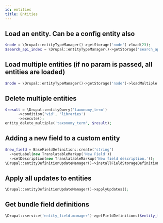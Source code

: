 ```yaml
---
id: entities
title: Entities
---
```


## Load an entity. Can be a config entity also
``` php
$node = \Drupal::entityTypeManager()->getStorage('node')->load(23);
$search_api_index = \Drupal::entityTypeManager()->getStorage('search_api')->load('title_records');
```

## Load multiple entities (if no param is passed, all entities are loaded)
``` php
$node = \Drupal::entityTypeManager()->getStorage('node')->loadMultiple($entity_ids);
```

## Delete multiple entities
``` php
$result = \Drupal::entityQuery('taxonomy_term')
      ->condition('vid', 'libraries')
      ->execute();
entity_delete_multiple('taxonomy_term', $result);
```

## Adding a new field to a custom entity
``` php
$new_field = BaseFieldDefinition::create('string')
  ->setLabel(new TranslatableMarkup('New Field'))
  ->setDescription(new TranslatableMarkup('New field description.'));
\Drupal::entityDefinitionUpdateManager()->installFieldStorageDefinition('<field_name>', '<entity_type_id>', '<provider>', $new_field);
```

## Apply all updates to entities
``` php
\Drupal::entityDefinitionUpdateManager()->applyUpdates();
```

## Get bundle field definitions
``` php
\Drupal::service('entity_field.manager')->getFieldDefinitions($entity_type, $bundle_id);
```
